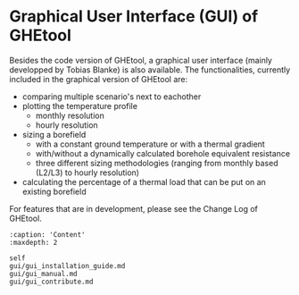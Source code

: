 # Graphical User Interface (GUI) of GHEtool

Besides the code version of GHEtool, a graphical user interface (mainly developped by Tobias Blanke) is also available.
The functionalities, currently included in the graphical version of GHEtool are:

- comparing multiple scenario's next to eachother
- plotting the temperature profile
	- monthly resolution
	- hourly resolution
- sizing a borefield
	- with a constant ground temperature or with a thermal gradient
	- with/without a dynamically calculated borehole equivalent resistance
	- three different sizing methodologies (ranging from monthly based (L2/L3) to hourly resolution)
- calculating the percentage of a thermal load that can be put on an existing borefield

For features that are in development, please see the Change Log of GHEtool.

```{toctree}
:caption: 'Content'
:maxdepth: 2

self
gui/gui_installation_guide.md
gui/gui_manual.md
gui/gui_contribute.md
```